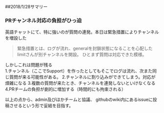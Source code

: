 
##2018/1/28サマリー
### PRチャンネル対応の負担がひっ迫
英語チャットにて、特に強いのが質問の連発。本日は緊急措置によりチャンネルを増設した

>緊急措置とは、ログが流れ、generalを封鎖状態になることを心配したlimitさんが別チャンネルを開設。
>ひとまず質問は対応できた模様。

しかしこれは問題が残る  
1.チャンネル（ここでSupport）を作ったとしてもそこでログは流れ、次また同じ質問が来る可能性がある。
2.チャンネルに割り込みができてしまう。対応が煩雑になる
3.複数の質問が来たとき、チャンネルを連発しないといけなくなる
4.PRチームの負担が劇的に増加する（時間的にも拘束される）

以上の点から、admin及びほかチームと協議、
githubのwiki内にあるissueに投稿させるという形で妥結を目指す。
